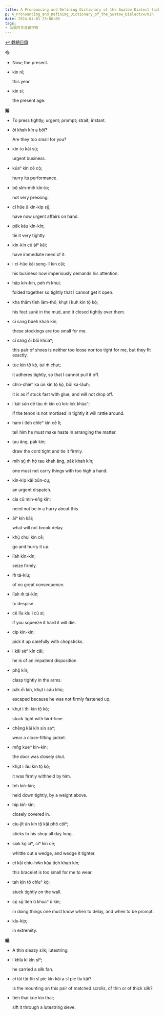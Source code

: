 ```yaml
---
title: A Pronouncing and Defining Dictionary of the Swatow Dialect (汕頭方言音義字典) / kin
p: A_Pronouncing_and_Defining_Dictionary_of_the_Swatow_Dialect/w/kin
date: 2024-04-01 23:00:00
tags: 
- 汕頭方言音義字典
---
```


[↩️ 轉總目錄](/A_Pronouncing_and_Defining_Dictionary_of_the_Swatow_Dialect)


**今**
- Now; the present.

- kin nî;

  this year.

- kin sì;

  the present age.

**緊**
- To press tightly; urgent; prompt; strait; instant.

- ŏi khah kín a bŏi?

  Are they too small for you?

- kín-ìo kâi sṳ̄;

  urgent business.

- kúaⁿ kín cē cò̤;

  hurry its performance.

- bô̤ sĭm-mih kín-ìo;

  not very pressing.

- cí hûe ŭ kín-kip sṳ̄;

  have now urgent affairs on hand.

- pâk kàu kín-kín;

  tie it very tightly.

- kín-kín cū àiⁿ kâi;

  have immediate need of it.

- i cí-hûe kâi seng-lí kín căi;

  his business now imperiously demands his attention.

- hâp kín-kín, peh m̄ khui;

  folded together so tightly that I cannot get it open.

- kha thām tîeh lâm-thô, khṳt i kuh kín tŏ̤ kò̤;

  his feet sunk in the mud, and it closed tightly over them.

- cí sang bûeh khah kín;

  these stockings are too small for me.

- cí sang ôi bŏi khùaⁿ;

  this pair of shoes is neither too loose nor too tight for me, but they fit exactly.

- tùe kín tŏ̤ kò̤, tuí m̄ chut;

  it adheres tightly, so that I cannot pull it off.

- chin-chĭeⁿ ka ún kín tŏ̤ kò̤, bŏi ka-lâuh;

  it is as if stuck fast with glue, and will not drop off.

- i kâi sún cē tàu m̄ kín cū lok-lok khùaⁿ;

  if the tenon is not mortised in tightly it will rattle around.

- hàm i tîeh chĭeⁿ kín cē lí;

  tell him he must make haste in arranging the matter.

- tau âng, pák kín;

  draw the cord tight and tie it firmly.

- mih sṳ̄ m̄ hó̤ tau khah âng, pâk khah kín;

  one must not carry things with too high a hand.

- kín-kip kâi bûn-cṳ;

  an urgent dispatch.

- cía cū mín-en̄g kîn;

  need not be in a hurry about this.

- àiⁿ kín kâi;

  what will not brook delay.

- khṳ̀ chui kín cē;

  go and hurry it up.

- lîah kín-kín;

  seize firmly.

- m̄ tá-kíu;

  of no great consequence.

- lîah m̄ tá-kín;

  to despise.

- cē līu kíu i cū sí;

  if you squeeze it hard it will die.

- cip kín-kín;

  pick it up carefully with chopsticks.

- i kâi sèⁿ kín căi;

  he is of an impatient disposition.

- phŏ̤ kín;

  clasp tightly in the arms.

- pâk m̄ kín, khṳt i cáu khù;

  escaped because he was not firmly fastened up.

- khṳt i thi kín tŏ̤ kò̤;

  stuck tight with bird-lime.

- chēng kâi kín sin saⁿ;

  wear a close-fitting jacket.

- mn̂g kueⁿ kín-kín;

  the door was closely shut.

- khṳt i lâu kín tŏ̤ kò̤;

  it was firmly withheld by him.

- teh kiń-kín;

  held down tightly, by a weight above.

- hip kiń-kín;

  closely covered in.

- ciu-jît ún kín tŏ̤ kâi phò côiⁿ;

  sticks to his shop all day long.

- siak kò̤ ciⁿ, ciⁿ kín cē;

  whittle out a wedge, and wedge it tighter.

- cí kâi chíu-hŵn kùa tîeh khah kín;

  this bracelet is too small for me to wear.

- tah kín tŏ̤ chîeⁿ kò̤;

  stuck tightly on the wall.

- cò̤ sṳ̄ tîeh ŭ khuaⁿ ŭ kín;

  in doing things one must know when to delay, and when to be prompt.

- kíu-kip;

  in extremity.

**絹**
- A thin sleazy silk; lutestring.

- i khîa ki kìn sìⁿ;

  he carried a silk fan.

- cí tùi tùi-lîn sĭ pìe kìn kâi a sĭ pìe tîu kâi?

  Is the mounting on this pair of matched scrolls, of thin or of thick silk?

- tîeh thai kùe kìn thai;

  sift it through a lutestring sieve.